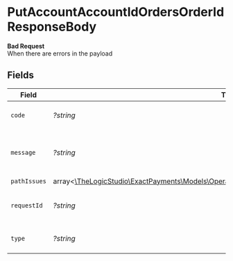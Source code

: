 # PutAccountAccountIdOrdersOrderIdResponseBody

**Bad Request**\
When there are errors in the payload



## Fields

| Field                                                                                                                                                                      | Type                                                                                                                                                                       | Required                                                                                                                                                                   | Description                                                                                                                                                                | Example                                                                                                                                                                    |
| -------------------------------------------------------------------------------------------------------------------------------------------------------------------------- | -------------------------------------------------------------------------------------------------------------------------------------------------------------------------- | -------------------------------------------------------------------------------------------------------------------------------------------------------------------------- | -------------------------------------------------------------------------------------------------------------------------------------------------------------------------- | -------------------------------------------------------------------------------------------------------------------------------------------------------------------------- |
| `code`                                                                                                                                                                     | *?string*                                                                                                                                                                  | :heavy_minus_sign:                                                                                                                                                         | Code of the validation error.                                                                                                                                              | validation-error                                                                                                                                                           |
| `message`                                                                                                                                                                  | *?string*                                                                                                                                                                  | :heavy_minus_sign:                                                                                                                                                         | Message explaining the validation error.                                                                                                                                   | Client request body failed validation                                                                                                                                      |
| `pathIssues`                                                                                                                                                               | array<[\TheLogicStudio\ExactPayments\Models\Operations\PutAccountAccountIdOrdersOrderIdPathIssues](../../models/operations/PutAccountAccountIdOrdersOrderIdPathIssues.md)> | :heavy_minus_sign:                                                                                                                                                         | N/A                                                                                                                                                                        |                                                                                                                                                                            |
| `requestId`                                                                                                                                                                | *?string*                                                                                                                                                                  | :heavy_minus_sign:                                                                                                                                                         | Request identifier in UUID format.                                                                                                                                         | bcc78633-cd09-4e7d-8f3b-d593fdc1439c                                                                                                                                       |
| `type`                                                                                                                                                                     | *?string*                                                                                                                                                                  | :heavy_minus_sign:                                                                                                                                                         | Type of the validation error.                                                                                                                                              | invalid-request-error                                                                                                                                                      |